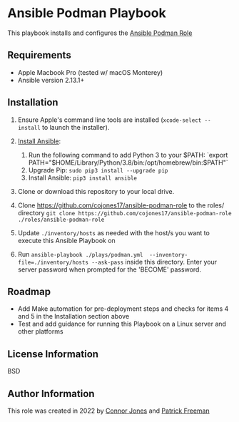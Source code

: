 # Ansible Podman Playbook
This playbook installs and configures the [Ansible Podman Role](https://github.com/freemanpdwork/ansible-podman-role)

## Requirements
- Apple Macbook Pro (tested w/ macOS Monterey)
- Ansible version 2.13.1+

## Installation

  1. Ensure Apple's command line tools are installed (`xcode-select --install` to launch the installer).
  2. [Install Ansible](https://docs.ansible.com/ansible/latest/installation_guide/index.html):

     1. Run the following command to add Python 3 to your $PATH: `export PATH="$HOME/Library/Python/3.8/bin:/opt/homebrew/bin:$PATH"`
     2. Upgrade Pip: `sudo pip3 install --upgrade pip`
     3. Install Ansible: `pip3 install ansible`

  3. Clone or download this repository to your local drive.
  4. Clone https://github.com/cojones17/ansible-podman-role to the roles/ directory `git clone https://github.com/cojones17/ansible-podman-role ./roles/ansible-podman-role`
  5. Update `./inventory/hosts` as needed with the host/s you want to execute this Ansible Playbook on
  6. Run `ansible-playbook ./plays/podman.yml  --inventory-file=./inventory/hosts --ask-pass` inside this directory. Enter your server password when prompted for the 'BECOME' password.


## Roadmap
- Add Make automation for pre-deployment steps and checks for items 4 and 5 in the Installation section above
- Test and add guidance for running this Playbook on a Linux server and other platforms

License Information
------------------
BSD

Author Information
------------------
This role was created in 2022 by [Connor Jones](https://github.com/cojones17/) and [Patrick Freeman](https://github.com/freemanpdwork)